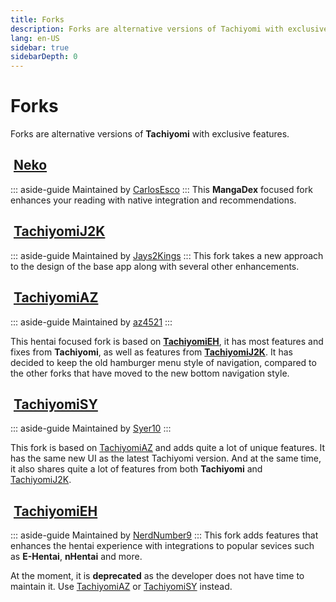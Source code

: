 ```yaml
---
title: Forks
description: Forks are alternative versions of Tachiyomi with exclusive features.
lang: en-US
sidebar: true
sidebarDepth: 0
---
```


# Forks
Forks are alternative versions of **Tachiyomi** with exclusive features.

## <img class="headerLogo" :src="$withBase('/forks/Neko/assets/logo.png')"> [Neko](/forks/Neko)
::: aside-guide
Maintained by [CarlosEsco](https://github.com/CarlosEsco)
:::
This **MangaDex** focused fork enhances your reading with native integration and recommendations.

## <img class="headerLogo" :src="$withBase('/forks/TachiyomiJ2K/assets/logo.png')"> [TachiyomiJ2K](/forks/TachiyomiJ2K)
::: aside-guide
Maintained by [Jays2Kings](https://github.com/Jays2Kings)
:::
This fork takes a new approach to the design of the base app along with several other enhancements.

## <img class="headerLogo" :src="$withBase('/forks/TachiyomiAZ/assets/logo.png')"> [TachiyomiAZ](/forks/TachiyomiAZ)
::: aside-guide
Maintained by [az4521](https://github.com/az4521)
:::

This hentai focused fork is based on **[TachiyomiEH](/forks/TachiyomiEH)**, it has most features and fixes from **Tachiyomi**, as well as features from **[TachiyomiJ2K](/forks/TachiyomiJ2K)**. It has decided to keep the old hamburger menu style of navigation, compared to the other forks that have moved to the new bottom navigation style.

## <img class="headerLogo" :src="$withBase('/forks/TachiyomiSY/assets/logo.png')"> [TachiyomiSY](/forks/TachiyomiSY)
::: aside-guide
Maintained by [Syer10](https://github.com/jobobby04)
:::

This fork is based on [TachiyomiAZ](/forks/TachiyomiAZ) and adds quite a lot of unique features. It has the same new UI as the latest Tachiyomi version. And at the same time, it also shares quite a lot of features from both **Tachiyomi** and [TachiyomiJ2K](/forks/TachiyomiJ2K).

## <img class="headerLogo" :src="$withBase('/forks/TachiyomiEH/assets/logo.png')"> [TachiyomiEH](/forks/TachiyomiEH) <Badge text="Deprecated" type="error" vertical="middle" />
::: aside-guide
Maintained by [NerdNumber9](https://github.com/NerdNumber9)
:::
This fork adds features that enhances the hentai experience with integrations to popular sevices such as **E-Hentai**, **nHentai** and more.

At the moment, it is **deprecated** as the developer does not have time to maintain it. Use [TachiyomiAZ](/forks/TachiyomiAZ) or [TachiyomiSY](/forks/TachiyomiSY) instead.
